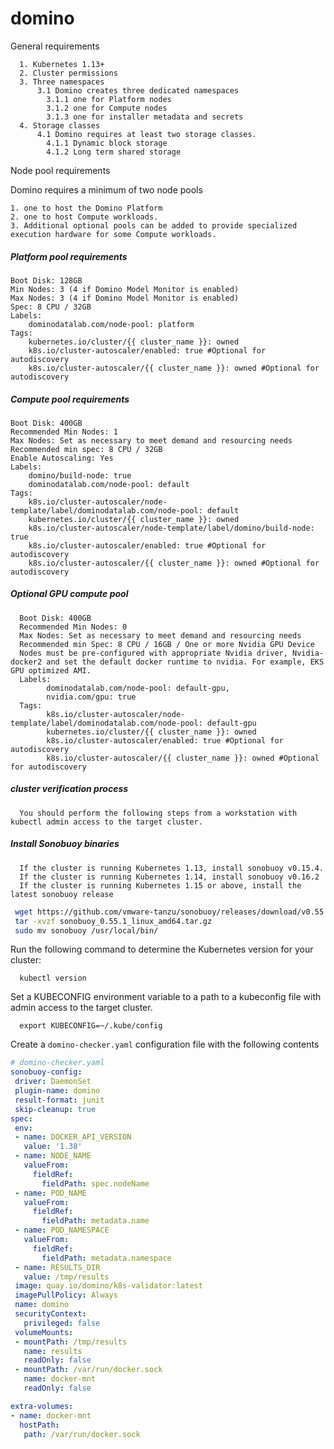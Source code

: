 # domino

General requirements

      1. Kubernetes 1.13+
      2. Cluster permissions
      3. Three namespaces
          3.1 Domino creates three dedicated namespaces
            3.1.1 one for Platform nodes
            3.1.2 one for Compute nodes
            3.1.3 one for installer metadata and secrets
      4. Storage classes
          4.1 Domino requires at least two storage classes.
            4.1.1 Dynamic block storage
            4.1.2 Long term shared storage
           
Node pool requirements

  Domino requires a minimum of two node pools
  
    1. one to host the Domino Platform
    2. one to host Compute workloads.
    3. Additional optional pools can be added to provide specialized execution hardware for some Compute workloads.

##### Platform pool requirements

    Boot Disk: 128GB
    Min Nodes: 3 (4 if Domino Model Monitor is enabled)
    Max Nodes: 3 (4 if Domino Model Monitor is enabled)
    Spec: 8 CPU / 32GB
    Labels: 
        dominodatalab.com/node-pool: platform
    Tags:
        kubernetes.io/cluster/{{ cluster_name }}: owned
        k8s.io/cluster-autoscaler/enabled: true #Optional for autodiscovery
        k8s.io/cluster-autoscaler/{{ cluster_name }}: owned #Optional for autodiscovery
        
##### Compute pool requirements

    Boot Disk: 400GB
    Recommended Min Nodes: 1
    Max Nodes: Set as necessary to meet demand and resourcing needs
    Recommended min spec: 8 CPU / 32GB
    Enable Autoscaling: Yes
    Labels: 
        domino/build-node: true
        dominodatalab.com/node-pool: default
    Tags:
        k8s.io/cluster-autoscaler/node-template/label/dominodatalab.com/node-pool: default
        kubernetes.io/cluster/{{ cluster_name }}: owned
        k8s.io/cluster-autoscaler/node-template/label/domino/build-node: true
        k8s.io/cluster-autoscaler/enabled: true #Optional for autodiscovery
        k8s.io/cluster-autoscaler/{{ cluster_name }}: owned #Optional for autodiscovery

##### Optional GPU compute pool

      Boot Disk: 400GB
      Recommended Min Nodes: 0
      Max Nodes: Set as necessary to meet demand and resourcing needs
      Recommended min Spec: 8 CPU / 16GB / One or more Nvidia GPU Device
      Nodes must be pre-configured with appropriate Nvidia driver, Nvidia-docker2 and set the default docker runtime to nvidia. For example, EKS GPU optimized AMI.
      Labels: 
            dominodatalab.com/node-pool: default-gpu, 
            nvidia.com/gpu: true
      Tags:
            k8s.io/cluster-autoscaler/node-template/label/dominodatalab.com/node-pool: default-gpu
            kubernetes.io/cluster/{{ cluster_name }}: owned
            k8s.io/cluster-autoscaler/enabled: true #Optional for autodiscovery
            k8s.io/cluster-autoscaler/{{ cluster_name }}: owned #Optional for autodiscovery

##### cluster verification process

      You should perform the following steps from a workstation with kubectl admin access to the target cluster.

##### Install Sonobuoy binaries

      If the cluster is running Kubernetes 1.13, install sonobuoy v0.15.4.
      If the cluster is running Kubernetes 1.14, install sonobuoy v0.16.2
      If the cluster is running Kubernetes 1.15 or above, install the latest sonobuoy release

```bash
 wget https://github.com/vmware-tanzu/sonobuoy/releases/download/v0.55.1/sonobuoy_0.55.1_linux_amd64.tar.gz
 tar -xvzf sonobuoy_0.55.1_linux_amd64.tar.gz
 sudo mv sonobuoy /usr/local/bin/
```


Run the following command to determine the Kubernetes version for your cluster:

      kubectl version

Set a KUBECONFIG environment variable to a path to a kubeconfig file with admin access to the target cluster.

      export KUBECONFIG=~/.kube/config
      
Create a `domino-checker.yaml` configuration file with the following contents

```yml
# domino-checker.yaml
sonobuoy-config:
 driver: DaemonSet
 plugin-name: domino
 result-format: junit
 skip-cleanup: true
spec:
 env:
 - name: DOCKER_API_VERSION
   value: '1.38'
 - name: NODE_NAME
   valueFrom:
     fieldRef:
       fieldPath: spec.nodeName
 - name: POD_NAME
   valueFrom:
     fieldRef:
       fieldPath: metadata.name
 - name: POD_NAMESPACE
   valueFrom:
     fieldRef:
       fieldPath: metadata.namespace
 - name: RESULTS_DIR
   value: /tmp/results
 image: quay.io/domino/k8s-validator:latest
 imagePullPolicy: Always
 name: domino
 securityContext:
   privileged: false
 volumeMounts:
 - mountPath: /tmp/results
   name: results
   readOnly: false
 - mountPath: /var/run/docker.sock
   name: docker-mnt
   readOnly: false

extra-volumes:
- name: docker-mnt
  hostPath:
   path: /var/run/docker.sock
```

